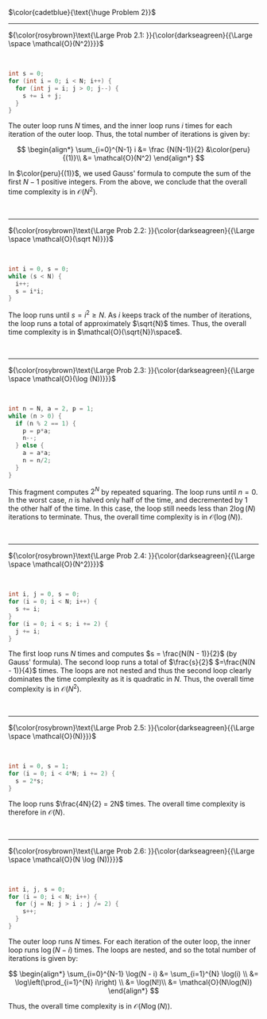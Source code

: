 $\color{cadetblue}{\text{\huge Problem 2}}$

----------------------

${\color{rosybrown}\text{\Large Prob 2.1: }}{\color{darkseagreen}{{\Large \space \mathcal{O}(N^2)}}}$  

<br/>

```c
int s = 0;
for (int i = 0; i < N; i++) {
  for (int j = i; j > 0; j--) {
    s += i + j;
  }
}
```

The outer loop runs $N$ times, and the inner loop runs $i$ times for each iteration of the outer loop. Thus, the total number of iterations is given by:

$$
\begin{align*}
\sum_{i=0}^{N-1} i
&= \frac {N(N-1)}{2} &\color{peru}{(1)}\\
&= \mathcal{O}(N^2)
\end{align*}
$$

In $\color{peru}{(1)}$, we used Gauss' formula to compute the sum of the first $N - 1$ positive integers. From the above, we conclude that the overall time complexity is in $\mathcal{O}(N^2)$.

<br/>

----------------------

${\color{rosybrown}\text{\Large Prob 2.2: }}{\color{darkseagreen}{{\Large \space \mathcal{O}(\sqrt N)}}}$  

<br/>

```c
int i = 0, s = 0;
while (s < N) {
  i++;
  s = i*i;
}
```

The loop runs until $s = i^2 \geq N$. As $i$ keeps track of the number of iterations, the loop runs a total of approximately $\sqrt{N}$ times. Thus, the overall time complexity is in $\mathcal{O}(\sqrt{N})\space$.  

<br/>

----------------------

${\color{rosybrown}\text{\Large Prob 2.3: }}{\color{darkseagreen}{{\Large \space \mathcal{O}(\log (N))}}}$  

<br/>

```c
int n = N, a = 2, p = 1;
while (n > 0) {
  if (n % 2 == 1) {
    p = p*a;
    n--;
  } else {
    a = a*a;
    n = n/2;
  }
}
```

This fragment computes $2^N$ by repeated squaring. The loop runs until $n = 0$. In the worst case, $n$ is halved only half of the time, and decremented by $1$ the other half of the time. In this case, the loop still needs less than $2\log(N)$ iterations to terminate. Thus, the overall time complexity is in $\mathcal{O}(\log (N))$.

<br/>

----------------------

${\color{rosybrown}\text{\Large Prob 2.4: }}{\color{darkseagreen}{{\Large \space \mathcal{O}(N^2)}}}$  

<br/>

```c
int i, j = 0, s = 0;
for (i = 0; i < N; i++) {
  s += i;
}
for (i = 0; i < s; i += 2) {
  j += i;
}
```

The first loop runs $N$ times and computes $s = \frac{N(N - 1)}{2}$ (by Gauss' formula). The second loop runs a total of $\frac{s}{2}$ $=\frac{N(N - 1)}{4}$ times. The loops are not nested and thus the second loop clearly dominates the time complexity as it is quadratic in $N$. Thus, the overall time complexity is in $\mathcal{O}(N^2)$.

<br/>

----------------------

${\color{rosybrown}\text{\Large Prob 2.5: }}{\color{darkseagreen}{{\Large \space \mathcal{O}(N)}}}$  

<br/>

```c
int i = 0, s = 1;
for (i = 0; i < 4*N; i += 2) {
  s = 2*s;
}
```

The loop runs $\frac{4N}{2} = 2N$ times. The overall time complexity is therefore in $\mathcal{O}(N)$.

<br/>

----------------------

${\color{rosybrown}\text{\Large Prob 2.6: }}{\color{darkseagreen}{{\Large \space \mathcal{O}(N \log (N))}}}$  

<br/>

```c
int i, j, s = 0;
for (i = 0; i < N; i++) {
  for (j = N; j > i ; j /= 2) {
    s++;
  }
}
```

The outer loop runs $N$ times. For each iteration of the outer loop, the inner loop runs $\log(N - i)$ times. The loops are nested, and so the total number of iterations is given by:

$$
\begin{align*}
\sum_{i=0}^{N-1} \log(N - i) &= \sum_{i=1}^{N} \log(i) \\
&= \log\left(\prod_{i=1}^{N} i\right) \\
&= \log(N!)\\
&= \mathcal{O}(N\log(N))
\end{align*}
$$

Thus, the overall time complexity is in $\mathcal{O}(N\log(N))$.

<br/>